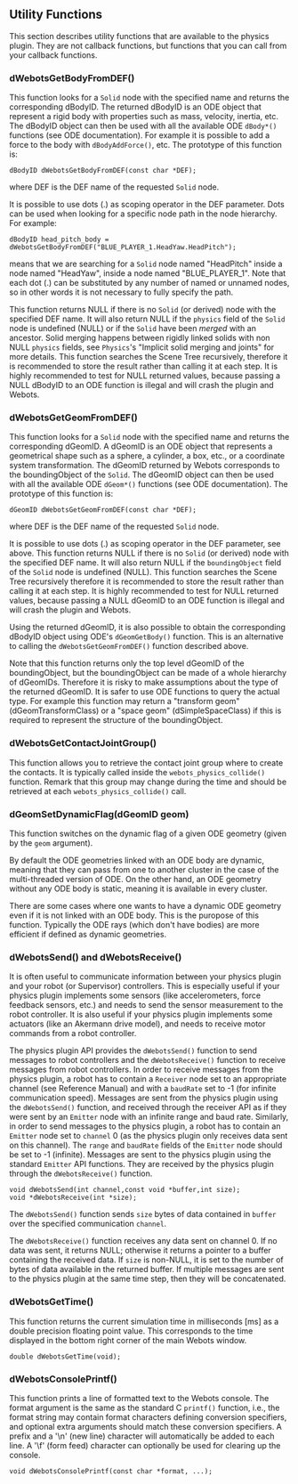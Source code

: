 ## Utility Functions

This section describes utility functions that are available to the physics
plugin. They are not callback functions, but functions that you can call from
your callback functions.

### dWebotsGetBodyFromDEF()

This function looks for a `Solid` node with the specified name and returns the
corresponding dBodyID. The returned dBodyID is an ODE object that represent a
rigid body with properties such as mass, velocity, inertia, etc. The dBodyID
object can then be used with all the available ODE `dBody*()` functions (see ODE
documentation). For example it is possible to add a force to the body with
`dBodyAddForce()`, etc. The prototype of this function is:


```
dBodyID dWebotsGetBodyFromDEF(const char *DEF);
```

where DEF is the DEF name of the requested `Solid` node.


It is possible to use dots (.) as scoping operator in the DEF parameter.
Dots can be used when looking for a specific node path in the node hierarchy.
For example:

```
dBodyID head_pitch_body = dWebotsGetBodyFromDEF("BLUE_PLAYER_1.HeadYaw.HeadPitch");
```

means that we are searching for a `Solid` node named "HeadPitch" inside a node named "HeadYaw", inside a node named "BLUE\_PLAYER\_1".
Note that each dot (.) can be substituted by any number of named or unnamed nodes, so in other words it is not necessary to fully specify the path.

This function returns NULL if there is no `Solid` (or derived) node with the
specified DEF name. It will also return NULL if the `physics` field of the
`Solid` node is undefined (NULL) or if the `Solid` have been *merged* with an
ancestor. Solid merging happens between rigidly linked solids with non NULL
`physics` fields, see `Physics`'s "Implicit solid merging and joints" for more
details. This function searches the Scene Tree recursively, therefore it is
recommended to store the result rather than calling it at each step. It is
highly recommended to test for NULL returned values, because passing a NULL
dBodyID to an ODE function is illegal and will crash the plugin and Webots.

### dWebotsGetGeomFromDEF()

This function looks for a `Solid` node with the specified name and returns the
corresponding dGeomID. A dGeomID is an ODE object that represents a geometrical
shape such as a sphere, a cylinder, a box, etc., or a coordinate system
transformation. The dGeomID returned by Webots corresponds to the boundingObject
of the `Solid`. The dGeomID object can then be used with all the available ODE
`dGeom*()` functions (see ODE documentation). The prototype of this function is:


```
dGeomID dWebotsGetGeomFromDEF(const char *DEF);
```

where DEF is the DEF name of the requested `Solid` node.

It is possible to use dots (.) as scoping operator in the DEF parameter, see
above. This function returns NULL if there is no `Solid` (or derived) node with
the specified DEF name. It will also return NULL if the `boundingObject` field
of the `Solid` node is undefined (NULL). This function searches the Scene Tree
recursively therefore it is recommended to store the result rather than calling
it at each step. It is highly recommended to test for NULL returned values,
because passing a NULL dGeomID to an ODE function is illegal and will crash the
plugin and Webots.

Using the returned dGeomID, it is also possible to obtain the corresponding
dBodyID object using ODE's `dGeomGetBody()` function. This is an alternative to
calling the `dWebotsGetGeomFromDEF()` function described above.

Note that this function returns only the top level dGeomID of the
boundingObject, but the boundingObject can be made of a whole hierarchy of
dGeomIDs. Therefore it is risky to make assumptions about the type of the
returned dGeomID. It is safer to use ODE functions to query the actual type. For
example this function may return a "transform geom" (dGeomTransformClass) or a
"space geom" (dSimpleSpaceClass) if this is required to represent the structure
of the boundingObject.

### dWebotsGetContactJointGroup()

This function allows you to retrieve the contact joint group where to create the
contacts. It is typically called inside the `webots_physics_collide()` function.
Remark that this group may change during the time and should be retrieved at
each `webots_physics_collide()` call.

### dGeomSetDynamicFlag(dGeomID geom)

This function switches on the dynamic flag of a given ODE geometry (given by the
`geom` argument).

By default the ODE geometries linked with an ODE body are dynamic, meaning that
they can pass from one to another cluster in the case of the multi-threaded
version of ODE. On the other hand, an ODE geometry without any ODE body is
static, meaning it is available in every cluster.

There are some cases where one wants to have a dynamic ODE geometry even if it
is not linked with an ODE body. This is the puropose of this function. Typically
the ODE rays (which don't have bodies) are more efficient if defined as dynamic
geometries.

### dWebotsSend() and dWebotsReceive()

It is often useful to communicate information between your physics plugin and
your robot (or Supervisor) controllers. This is especially useful if your
physics plugin implements some sensors (like accelerometers, force feedback
sensors, etc.) and needs to send the sensor measurement to the robot controller.
It is also useful if your physics plugin implements some actuators (like an
Akermann drive model), and needs to receive motor commands from a robot
controller.

The physics plugin API provides the `dWebotsSend()` function to send messages to
robot controllers and the `dWebotsReceive()` function to receive messages from
robot controllers. In order to receive messages from the physics plugin, a robot
has to contain a `Receiver` node set to an appropriate channel (see Reference
Manual) and with a `baudRate` set to -1 (for infinite communication speed).
Messages are sent from the physics plugin using the `dWebotsSend()` function,
and received through the receiver API as if they were sent by an `Emitter` node
with an infinite range and baud rate. Similarly, in order to send messages to
the physics plugin, a robot has to contain an `Emitter` node set to `channel` 0
(as the physics plugin only receives data sent on this channel). The `range` and
`baudRate` fields of the `Emitter` node should be set to -1 (infinite). Messages
are sent to the physics plugin using the standard `Emitter` API functions. They
are received by the physics plugin through the `dWebotsReceive()` function.


```
void dWebotsSend(int channel,const void *buffer,int size);
void *dWebotsReceive(int *size);
```

The `dWebotsSend()` function sends `size` bytes of data contained in `buffer`
over the specified communication `channel`.

The `dWebotsReceive()` function receives any data sent on channel 0. If no data
was sent, it returns NULL; otherwise it returns a pointer to a buffer containing
the received data. If `size` is non-NULL, it is set to the number of bytes of
data available in the returned buffer. If multiple messages are sent to the
physics plugin at the same time step, then they will be concatenated.

### dWebotsGetTime()

This function returns the current simulation time in milliseconds [ms] as a
double precision floating point value. This corresponds to the time displayed in
the bottom right corner of the main Webots window.


```
double dWebotsGetTime(void);
```

### dWebotsConsolePrintf()

This function prints a line of formatted text to the Webots console. The format
argument is the same as the standard C `printf()` function, i.e., the format
string may contain format characters defining conversion specifiers, and
optional extra arguments should match these conversion specifiers. A prefix and
a '\n' (new line) character will automatically be added to each line. A '\f'
(form feed) character can optionally be used for clearing up the console.


```
void dWebotsConsolePrintf(const char *format, ...);
```

